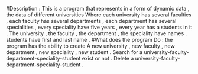 #Description :
This is a program that represents in a form of dynamic data , 
the data of different universities Where each university has several faculties , 
each faculty has several departments , 
each department has several specialities , 
every speciality have five years ,
every year has a students in it .
The university , the faculty , the department , the speciality have names .
students have first and last name .
#What does the program Do :
the program has the ability to create A new university , new faculty , new department , new speciality , new student .
Search for a university-faculty-department-speciality-student exist or not .
Delete a university-faculty-department-speciality-student .
